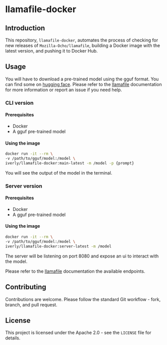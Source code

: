 # llamafile-docker

## Introduction

This repository, `llamafile-docker`, automates the process of checking for new releases of `Mozilla-Ocho/llamafile`, building a Docker image with the latest version, and pushing it to Docker Hub.

## Usage

You will have to download a pre-trained model using the gguf format. You can find some on [hugging face](https://huggingface.co).
Please refer to the [llamafile](https://github.com/Mozilla-Ocho/llamafile) documentation for more information or report an issue if you need help.

### CLI version

#### Prerequisites

- Docker
- A gguf pre-trained model

#### Using the image

```bash
docker run -it --rm \
-v /path/to/gguf/model:/model \
iverly/llamafile-docker:main-latest -m /model -p {prompt}
```

You will see the output of the model in the terminal.

### Server version

#### Prerequisites

- Docker
- A gguf pre-trained model

#### Using the image

```bash
docker run -it --rm \
-v /path/to/gguf/model:/model \
iverly/llamafile-docker:server-latest -m /model
```

The server will be listening on port 8080 and expose an ui to interact with the model.

Please refer to the [llamafile](https://github.com/Mozilla-Ocho/llamafile) documentation the available endpoints.

## Contributing

Contributions are welcome. Please follow the standard Git workflow - fork, branch, and pull request.

## License

This project is licensed under the Apache 2.0 - see the `LICENSE` file for details.
